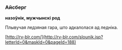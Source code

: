 ### Айсберг
**назоўнік, мужчынскі род**

Плывучая ледзяная гара, што адкалолася ад ледніка.

<a rel="author">[http://rv-blr.com/](http://rv-blr.com/slounik.jsp?letterId=0&maskId=0&pageId=188)</a>
